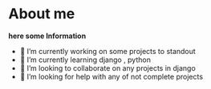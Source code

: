 # About me


**here some Information** 

- 🔭 I’m currently working on some projects to standout
- 🌱 I’m currently learning django , python
- 👯 I’m looking to collaborate on any projects in django
- 🤔 I’m looking for help with any of not complete projects
